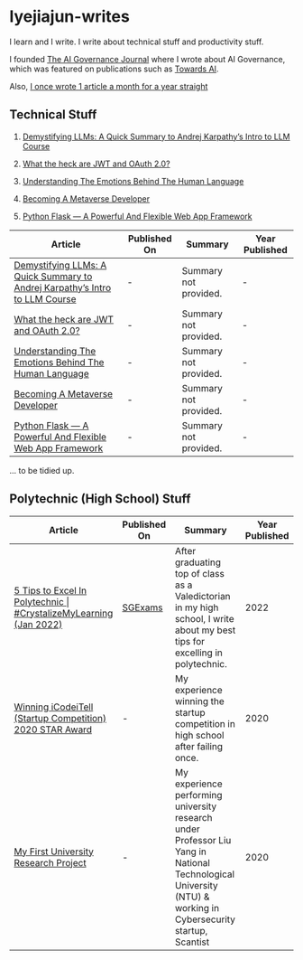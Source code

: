 # lyejiajun-writes
I learn and I write. I write about technical stuff and productivity stuff.

I founded [The AI Governance Journal](https://www.linkedin.com/pulse/introduction-ai-governance-journal-lye-jia-jun/) where I wrote about AI Governance, which was featured on publications such as [Towards AI](https://pub.towardsai.net/).

Also, [I once wrote 1 article a month for a year straight](https://www.linkedin.com/pulse/introducing-crystalizemylearning-movement-lye-jia-jun/)

## Technical Stuff

1. [Demystifying LLMs: A Quick Summary to Andrej Karpathy’s Intro to LLM Course](https://medium.com/towards-artificial-intelligence/demystifying-llms-a-quick-summary-to-andrej-karpathys-intro-to-llm-course-6816111dc809)
   
1. [What the heck are JWT and OAuth 2.0?](https://levelup.gitconnected.com/what-the-heck-are-jwt-and-oauth-2-0-865312ed2aff)
  
1. [Understanding The Emotions Behind The Human Language](https://medium.com/geekculture/understanding-the-emotions-behind-the-human-language-34938a1fb5c7)

1. [Becoming A Metaverse Developer](https://medium.com/codex/becoming-a-metaverse-developer-de398a4702cb)
   
2. [Python Flask — A Powerful And Flexible Web App Framework](https://levelup.gitconnected.com/python-flask-a-powerful-and-flexible-web-app-framework-crystalizemylearning-mar-2022-6890e39e6c1e)


| Article                                              | Published On                                            | Summary                     | Year Published |
|-----------------------------------------------------|-----------------------------------------------------|-----------------------------|----------------|
| [Demystifying LLMs: A Quick Summary to Andrej Karpathy’s Intro to LLM Course](https://medium.com/towards-artificial-intelligence/demystifying-llms-a-quick-summary-to-andrej-karpathys-intro-to-llm-course-6816111dc809) | - | Summary not provided. | - |
| [What the heck are JWT and OAuth 2.0?](https://levelup.gitconnected.com/what-the-heck-are-jwt-and-oauth-2-0-865312ed2aff) | - | Summary not provided. | - |
| [Understanding The Emotions Behind The Human Language](https://medium.com/geekculture/understanding-the-emotions-behind-the-human-language-34938a1fb5c7) | - | Summary not provided. | - |
| [Becoming A Metaverse Developer](https://medium.com/codex/becoming-a-metaverse-developer-de398a4702cb) | - | Summary not provided. | - |
| [Python Flask — A Powerful And Flexible Web App Framework](https://levelup.gitconnected.com/python-flask-a-powerful-and-flexible-web-app-framework-crystalizemylearning-mar-2022-6890e39e6c1e) | - | Summary not provided. | - |




... to be tidied up.

## Polytechnic (High School) Stuff
<!--
1. [My First University Research Project](https://medium.com/@lyejiajun/my-first-research-project-d0cbfc3f4f7d)
2. [Winning iCodeiTell (Startup Competition) 2020 STAR Award](https://medium.com/@lyejiajun/winning-icodeitell-star-award-eb3e167b0d8a)
-->

| Article                                              | Published On                                            | Summary                     | Year Published |
|-----------------------------------------------------|-----------------------------------------------------|-----------------------------|----------------|
| [5 Tips to Excel In Polytechnic \| #CrystalizeMyLearning (Jan 2022)](https://www.linkedin.com/pulse/5-tips-excel-polytechnic-lye-jia-jun/)                                                | [SGExams](https://medium.com/sgexams/5-tips-to-excel-in-polytechnic-c628d750f47c)                                                | After graduating top of class as a Valedictorian in my high school, I write about my best tips for excelling in polytechnic.                         | 2022            |
| [Winning iCodeiTell (Startup Competition) 2020 STAR Award](https://www.linkedin.com/pulse/winning-icodeitell-2020-star-award-lye-jia-jun/) | - | My experience winning the startup competition in high school after failing once. | 2020   |
| [My First University Research Project](https://medium.com/@lyejiajun/my-first-research-project-d0cbfc3f4f7d) | - | My experience performing university research under Professor Liu Yang in National Technological University (NTU) & working in Cybersecurity startup, Scantist     | 2020
